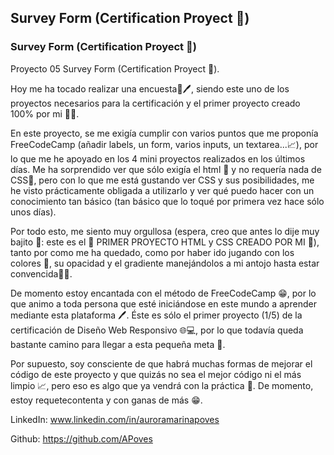 ## Survey Form (Certification Proyect 🎯)
### Survey Form (Certification Proyect 🎯)


Proyecto 05 Survey Form (Certification Proyect 🎯).

Hoy me ha tocado realizar una encuesta📃🖊️, siendo este uno de los proyectos necesarios para la certificación y el primer proyecto creado 100% por mi 👩‍💻.

En este proyecto, se me exigía cumplir con varios puntos que me proponía FreeCodeCamp (añadir labels, un form, varios inputs, un textarea...📈), por lo que me he apoyado en los 4 mini proyectos realizados en los últimos días. Me ha sorprendido ver que sólo exigía el html 📃 y no requería nada de CSS🎨, pero con lo que me está gustando ver CSS y sus posibilidades, me he visto prácticamente obligada a utilizarlo y ver qué puedo hacer con un conocimiento tan básico (tan básico que lo toqué por primera vez hace sólo unos días).

Por todo esto, me siento muy orgullosa (espera, creo que antes lo dije muy bajito 🥁: este es el 📢 PRIMER PROYECTO HTML y CSS CREADO POR MI 📢), tanto por como me ha quedado, como por haber ido jugando con los colores 🎨, su opacidad y el gradiente manejándolos a mi antojo hasta estar convencida👩‍💻.

De momento estoy encantada con el método de FreeCodeCamp 😁, por lo que animo a toda persona que esté iniciándose en este mundo a aprender mediante esta plataforma 🖊️. Éste es sólo el primer proyecto (1/5) de la certificación de Diseño Web Responsivo 🌐💻, por lo que todavía queda bastante camino para llegar a esta pequeña meta 🎉.

Por supuesto, soy consciente de que habrá muchas formas de mejorar el código de este proyecto y que quizás no sea el mejor código ni el más limpio 📈, pero eso es algo que ya vendrá con la práctica 🚀. De momento, estoy requetecontenta y con ganas de más 😁.


LinkedIn: www.linkedin.com/in/auroramarinapoves

Github: https://github.com/APoves
